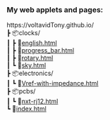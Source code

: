 ### My web applets and pages:

ht<span>tps:/</span>/voltavidTony.github.io/<br/>
 ┣ 📦clocks/<br>
 ┃  ┣ 📜[english.html](clocks/english.html)<br>
 ┃  ┣ 📜[progress_bar.html](clocks/progress_bar.html)<br>
 ┃  ┣ 📜[rotary.html](clocks/rotary.html)<br>
 ┃  ┗ 📜[sky.html](clocks/sky.html)<br>
 ┣ 📦electronics/<br>
 ┃  ┗ 📜[Vref-with-impedance.html](electronics/Vref-with-impedance.html)<br>
 ┣ 📦pcbs/<br>
 ┃  ┗ 📜[nxt-rj12.html](pcbs/nxt-rj12.html)<br>
 ┗ 📜[index.html](index.html)<br>
